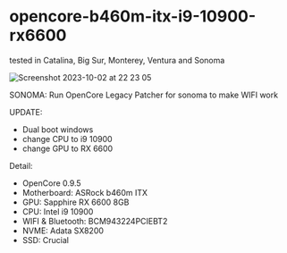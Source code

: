 # opencore-b460m-itx-i9-10900-rx6600

tested in Catalina, Big Sur, Monterey, Ventura and Sonoma

![Screenshot 2023-10-02 at 22 23 05](https://github.com/evandavid/opencore-b460m-itx-i9-10900-rx6600/assets/1207161/8261fcfd-4d27-4860-80cf-e496175709b2)


SONOMA: Run OpenCore Legacy Patcher for sonoma to make WIFI work

UPDATE: 
  - Dual boot windows
  - change CPU to i9 10900
  - change GPU to RX 6600


Detail:
- OpenCore 0.9.5
- Motherboard: ASRock b460m ITX
- GPU: Sapphire RX 6600 8GB
- CPU: Intel i9 10900
- WIFI & Bluetooth: BCM943224PCIEBT2
- NVME: Adata SX8200
- SSD: Crucial
